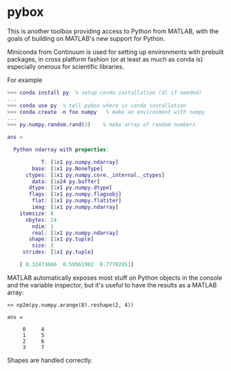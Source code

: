 # pybox

This is another toolbox providing access to Python from MATLAB, with the
goals of building on MATLAB's new support for Python.

Miniconda from Continuum is used for setting up environments with prebuilt
packages, in cross platform fashion (or at least as much as conda is) 
especially onerous for scientific libraries.

For example

```matlab
>>> conda install py  % setup conda installation (dl if needed)
... 
>>> conda use py  % tell pybox where is conda installation
>>> conda create -n foo numpy   % make an environment with numpy
...
>>> py.numpy.random.rand(3)    % make array of random numbers

ans = 

  Python ndarray with properties:

           T: [1x1 py.numpy.ndarray]
        base: [1x1 py.NoneType]
      ctypes: [1x1 py.numpy.core._internal._ctypes]
        data: [1x24 py.buffer]
       dtype: [1x1 py.numpy.dtype]
       flags: [1x1 py.numpy.flagsobj]
        flat: [1x1 py.numpy.flatiter]
        imag: [1x1 py.numpy.ndarray]
    itemsize: 8
      nbytes: 24
        ndim: 1
        real: [1x1 py.numpy.ndarray]
       shape: [1x1 py.tuple]
        size: 3
     strides: [1x1 py.tuple]

    [ 0.32473666  0.59561982  0.77702851]

```

MATLAB automatically exposes most stuff on Python objects in the console
and the variable inspector, but it's useful to have the results as a MATLAB
array:

```
>> np2m(py.numpy.arange(8).reshape(2, 4))

ans =

     0     4
     1     5
     2     6
     3     7
```

Shapes are handled correctly.